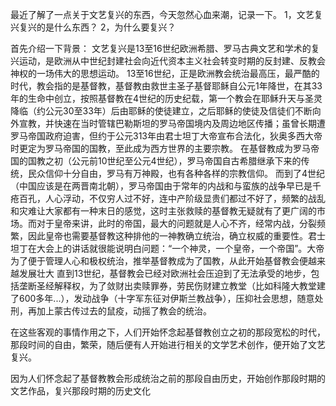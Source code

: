 最近了解了一点关于文艺复兴的东西，今天忽然心血来潮，记录一下。
1，文艺复兴复兴的是什么东西？
2，为什么要复兴？

首先介绍一下背景：
文艺复兴是13至16世纪欧洲希腊、罗马古典文艺和学术的复兴运动，是欧洲从中世纪封建社会向近代资本主义社会转变时期的反封建、反教会神权的一场伟大的思想运动。
13至16世纪，正是欧洲教会统治最高压，最严酷的时代，教会指的是基督教，基督教由救世主圣子基督耶稣自公元1年降世，在其33年的生命中创立，按照基督教在4世纪的历史纪载，第一个教会在耶稣升天与圣灵降临（约公元30至33年）后由耶稣的使徒建立，之后耶稣的使徒及信徒们不断向外宣教，并快速在当时管辖巴勒斯坦的罗马帝国境内及周边地区传播；虽曾长期遭罗马帝国政府迫害，但约于公元313年由君士坦丁大帝宣布合法化，狄奥多西大帝时更定为罗马帝国的国教，至此成为西方世界的主要宗教。
在基督教成为罗马帝国的国教之初（公元前10世纪至公元4世纪），罗马帝国自古希腊继承下来的传统，民众信仰十分自由，罗马有万神殿，也有各种各样的宗教信仰。
而到了4世纪（中国应该是在两晋南北朝），罗马帝国由于常年的内战和与蛮族的战争早已是千疮百孔，人心浮动，不仅穷人过不好，连中产阶级显贵们都过不好了，频繁的战乱和灾难让大家都有一种末日的感觉，这时主张救赎的基督教无疑就有了更广阔的市场。而对于皇帝来讲，此时的帝国，最大的问题就是人心不齐，经常内战，分裂频繁，因此皇帝也需要基督教这种排他的一神教确立统治，确立权威的重要性。君士坦丁在大会上的讲话就很能说明白问题：“一个神灵，一个皇帝，一个帝国”。大帝为了便于管理人心和极权统治，推举基督教成为了国教，从此开始基督教会便越来越发展壮大
直到13世纪，基督教会已经对欧洲社会压迫到了无法承受的地步，包括垄断圣经解释权，为了敛财出卖赎罪券，劳民伤财建立教堂（比如科隆大教堂建了600多年...），发动战争（十字军东征对伊斯兰教战争），压抑社会思想，随意处刑，再加上蒙古传过去的鼠疫，动摇了教会的统治。

在这些客观的事情作用之下，人们开始怀念起基督教创立之初的那段宽松的时代，那段时间的自由，繁荣，随后便有人开始进行相关的文学艺术创作，便开始了文艺复兴。

因为人们怀念起了基督教教会形成统治之前的那段自由历史，开始创作那段时期的文艺作品，复兴那段时期的历史文化

